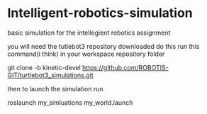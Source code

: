 # Intelligent-robotics-simulation
basic simulation for the intellegient robotics assignment

you will need the tutlebot3 repository downloaded
do this run this command(i think) in your workspace repository folder

git clone -b kinetic-devel https://github.com/ROBOTIS-GIT/turtlebot3_simulations.git

then to launch the simulation run

roslaunch my_simluations my_world.launch

